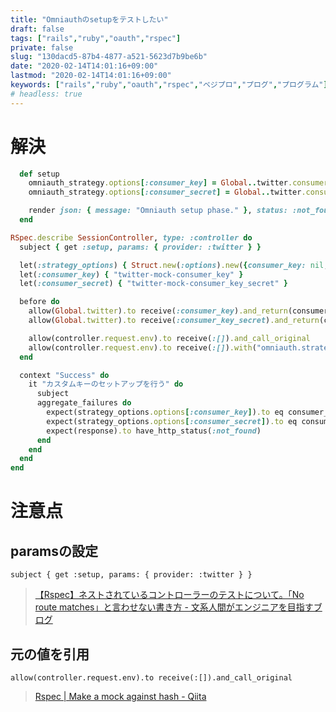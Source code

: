 ```yaml
---
title: "Omniauthのsetupをテストしたい"
draft: false
tags: ["rails","ruby","oauth","rspec"]
private: false
slug: "130dacd5-87b4-4877-a521-5623d7b9be6b"
date: "2020-02-14T14:01:16+09:00"
lastmod: "2020-02-14T14:01:16+09:00"
keywords: ["rails","ruby","oauth","rspec","ベジプロ","プログ","プログラム"]
# headless: true
---
```


# 解決
```rb:session_controller.rb
  def setup
    omniauth_strategy.options[:consumer_key] = Global..twitter.consumer_key
    omniauth_strategy.options[:consumer_secret] = Global..twitter.consumer_key_secret

    render json: { message: "Omniauth setup phase." }, status: :not_found
  end
```

```rb
RSpec.describe SessionController, type: :controller do
  subject { get :setup, params: { provider: :twitter } }

  let(:strategy_options) { Struct.new(:options).new({consumer_key: nil, consumer_secret: nil}) }
  let(:consumer_key) { "twitter-mock-consumer_key" }
  let(:consumer_secret) { "twitter-mock-consumer_key_secret" }

  before do
    allow(Global.twitter).to receive(:consumer_key).and_return(consumer_key)
    allow(Global.twitter).to receive(:consumer_key_secret).and_return(consumer_secret)

    allow(controller.request.env).to receive(:[]).and_call_original
    allow(controller.request.env).to receive(:[]).with("omniauth.strategy").and_return(strategy_options)
  end

  context "Success" do
    it "カスタムキーのセットアップを行う" do
      subject
      aggregate_failures do
        expect(strategy_options.options[:consumer_key]).to eq consumer_key
        expect(strategy_options.options[:consumer_secret]).to eq consumer_secret
        expect(response).to have_http_status(:not_found)
      end
    end
  end
end
```

# 注意点
## paramsの設定
`subject { get :setup, params: { provider: :twitter } }`

> [【Rspec】ネストされているコントローラーのテストについて。「No route matches」と言わせない書き方 - 文系人間がエンジニアを目指すブログ](https://become-a-programmer.hatenablog.com/entry/2018/07/24/200750)

## 元の値を引用
`allow(controller.request.env).to receive(:[]).and_call_original`

> [Rspec | Make a mock against hash - Qiita](https://qiita.com/YumaInaura/items/e22552edc476167b9213#example-1)
